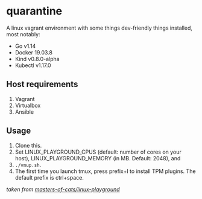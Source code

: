 # quarantine

A linux vagrant environment with some things dev-friendly things installed, most notably:

- Go v1.14
- Docker 19.03.8
- Kind v0.8.0-alpha
- Kubectl v1.17.0

## Host requirements

1. Vagrant
1. Virtualbox
1. Ansible

## Usage

1. Clone this.
1. Set LINUX_PLAYGROUND_CPUS (default: number of cores on your host),
   LINUX_PLAYGROUND_MEMORY (in MB. Default: 2048), and
1. `./vmup.sh`.
1. The first time you launch tmux, press prefix+I to install TPM plugins. The
   default prefix is ctrl+space.

_taken from [masters-of-cats/linux-playground](https://github.com/masters-of-cats/linux-playground)_
